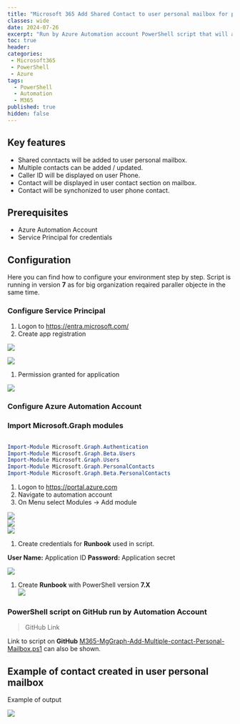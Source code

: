 ```yaml
---
title: "Microsoft 365 Add Shared Contact to user personal mailbox for phone caller identification and more."
classes: wide
date: 2024-07-26
excerpt: "Run by Azure Automation account PowerShell script that will add to user personal mailbox contact and update contact. You can distribution contacts to users based on organization requirements."
toc: true
header:
categories:
 - Microsoft365
 - PowerShell
 - Azure
tags:
  - PowerShell
  - Automation
  - M365
published: true
hidden: false
---
```



## Key features

* Shared conntacts will be added to user personal mailbox.
* Multiple contacts can be added / updated.
* Caller ID will be displayed on user Phone.
* Contact will be displayed in user contact section on mailbox.
* Contact will be synchonized to user phone contact.


## Prerequisites

* Azure Automation Account
* Service Principal for credentials

## Configuration 

Here you can find how to configure your environment step by step. Script is running in version **7** as for big organization reqaired paraller objecte in the same time. 

### Configure Service Principal

1.	Logon to https://entra.microsoft.com/ 
1.	Create app registration



![](../assets/images/ShareContact/M365-EXO-PS-01.png)  

![](../assets/images/ShareContact/M365-EXO-PS-02.png)  

1.	Permission granted for application

![](../assets/images/ShareContact/M365-EXO-PS-03.png)  

### Configure Azure Automation Account

### Import Microsoft.Graph modules


```powershell

Import-Module Microsoft.Graph.Authentication
Import-Module Microsoft.Graph.Beta.Users
Import-Module Microsoft.Graph.Users
Import-Module Microsoft.Graph.PersonalContacts
Import-Module Microsoft.Graph.Beta.PersonalContacts

```

1.	Logon to https://portal.azure.com
1.	Navigate to automation account
1.	On Menu select Modules -> Add module


![](../assets/images/ShareContact/M365-EXO-PS-04.png)  
![](../assets/images/ShareContact/M365-EXO-PS-05.png)  
![](../assets/images/ShareContact/M365-EXO-PS-06.png)  

1. Create credentials for **Runbook** used in script.

**User Name:** Application ID 
**Password:** Application secret 

![](../assets/images/ShareContact/M365-EXO-PS-07.png)

1. Create **Runbook** with PowerShell version **7.X**    
![](../assets/images/ShareContact/M365-EXO-PS-08.png)    


### PowerShell script on GitHub run by Automation Account

> GitHub Link 

Link to script on **GitHub** [M365-MgGraph-Add-Multiple-contact-Personal-Mailbox.ps1](https://github.com/mimachniak/sysopslife-scripts/blob/master/M365/M365-MgGraph-Add-Multiple-contact-Personal-Mailbox.ps1) can also be shown.

## Example of contact created in user personal mailbox

Example of output

![](../assets/images/ShareContact/M365-EXO-PS-09.png)  








